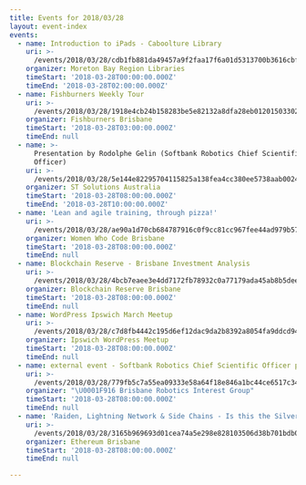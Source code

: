 ```yaml
---
title: Events for 2018/03/28
layout: event-index
events:
  - name: Introduction to iPads - Caboolture Library
    uri: >-
      /events/2018/03/28/cdb1fb881da49457a9f2faa17f6a01d5313700b3616cbf53c296b67ca39700e7
    organizer: Moreton Bay Region Libraries
    timeStart: '2018-03-28T00:00:00.000Z'
    timeEnd: '2018-03-28T02:00:00.000Z'
  - name: Fishburners Weekly Tour
    uri: >-
      /events/2018/03/28/1918e4cb24b158283be5e82132a8dfa28eb0120150330240efe05ac43fbb0431
    organizer: Fishburners Brisbane
    timeStart: '2018-03-28T03:00:00.000Z'
    timeEnd: null
  - name: >-
      Presentation by Rodolphe Gelin (Softbank Robotics Chief Scientific
      Officer)
    uri: >-
      /events/2018/03/28/5e144e82295704115825a138fea4cc380ee5738aab00244da316137ca988c851
    organizer: ST Solutions Australia
    timeStart: '2018-03-28T08:00:00.000Z'
    timeEnd: '2018-03-28T10:00:00.000Z'
  - name: 'Lean and agile training, through pizza!'
    uri: >-
      /events/2018/03/28/ae90a1d70cb684787916c0f9cc81cc967fee44ad979b5763f80a19d15f3f73e8
    organizer: Women Who Code Brisbane
    timeStart: '2018-03-28T08:00:00.000Z'
    timeEnd: null
  - name: Blockchain Reserve - Brisbane Investment Analysis
    uri: >-
      /events/2018/03/28/4bcb7eaee3e4dd7172fb78932c0a77179ada45ab8b5deeb4b9e6dd593c451f39
    organizer: Blockchain Reserve Brisbane
    timeStart: '2018-03-28T08:00:00.000Z'
    timeEnd: null
  - name: WordPress Ipswich March Meetup
    uri: >-
      /events/2018/03/28/c7d8fb4442c195d6ef12dac9da2b8392a8054fa9ddcd94a904cc4cb1d368fcb9
    organizer: Ipswich WordPress Meetup
    timeStart: '2018-03-28T08:00:00.000Z'
    timeEnd: null
  - name: external event - Softbank Robotics Chief Scientific Officer presents
    uri: >-
      /events/2018/03/28/779fb5c7a55ea09333e58a64f18e846a1bc44ce6517c34c39fb1b01728dc8c89
    organizer: "\U0001F916 Brisbane Robotics Interest Group"
    timeStart: '2018-03-28T08:00:00.000Z'
    timeEnd: null
  - name: 'Raiden, Lightning Network & Side Chains - Is this the Silver Bullet?'
    uri: >-
      /events/2018/03/28/3165b969693d01cea74a5e298e828103506d38b701bdb007e32ee01499a5b496
    organizer: Ethereum Brisbane
    timeStart: '2018-03-28T08:00:00.000Z'
    timeEnd: null

---
```

